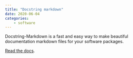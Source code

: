 ```yaml
---
title: "Docstring markdown"
date: 2020-06-04
categories:
    - software
---
```


Docstring-Markdown is a fast and easy way to make beautiful documentation markdown files for your software packages.

<a href="https://dsbowen.github.io/docstr-md/" target="_blank">Read the docs</a>.